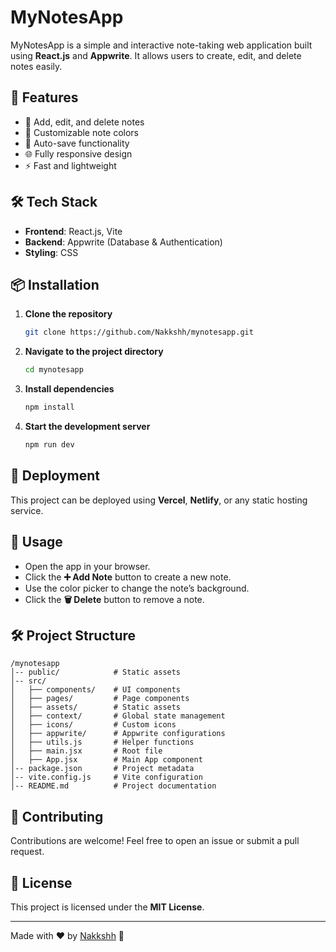 # MyNotesApp

MyNotesApp is a simple and interactive note-taking web application built using **React.js** and **Appwrite**. It allows users to create, edit, and delete notes easily.

## 🚀 Features

- 📝 Add, edit, and delete notes
- 🎨 Customizable note colors
- 🔄 Auto-save functionality
- 🌐 Fully responsive design
- ⚡ Fast and lightweight

## 🛠 Tech Stack

- **Frontend**: React.js, Vite
- **Backend**: Appwrite (Database & Authentication)
- **Styling**: CSS

## 📦 Installation

1. **Clone the repository**
   ```sh
   git clone https://github.com/Nakkshh/mynotesapp.git
   ```
2. **Navigate to the project directory**
   ```sh
   cd mynotesapp
   ```
3. **Install dependencies**
   ```sh
   npm install
   ```
4. **Start the development server**
   ```sh
   npm run dev
   ```

## 🔗 Deployment
This project can be deployed using **Vercel**, **Netlify**, or any static hosting service.

## 📌 Usage

- Open the app in your browser.
- Click the **➕ Add Note** button to create a new note.
- Use the color picker to change the note’s background.
- Click the **🗑 Delete** button to remove a note.

## 🛠 Project Structure

```
/mynotesapp
│-- public/            # Static assets
│-- src/
│   ├── components/    # UI components
│   ├── pages/         # Page components
│   ├── assets/        # Static assets
│   ├── context/       # Global state management
│   ├── icons/         # Custom icons
│   ├── appwrite/      # Appwrite configurations
│   ├── utils.js       # Helper functions
│   ├── main.jsx       # Root file
│   ├── App.jsx        # Main App component
│-- package.json       # Project metadata
│-- vite.config.js     # Vite configuration
│-- README.md          # Project documentation
```

## 🤝 Contributing

Contributions are welcome! Feel free to open an issue or submit a pull request.

## 📜 License

This project is licensed under the **MIT License**.

---

Made with ❤️ by [Nakkshh](https://github.com/Nakkshh) 🚀
